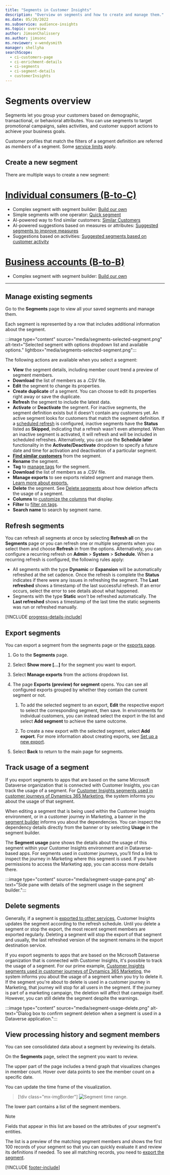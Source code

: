 ```yaml
---
title: "Segments in Customer Insights"
description: "Overview on segments and how to create and manage them."
ms.date: 05/20/2022
ms.subservice: audience-insights
ms.topic: overview
author: JimsonChalissery
ms.author: jimsonc
ms.reviewer: v-wendysmith
manager: shellyha
searchScope: 
  - ci-customers-page
  - ci-enrichment-details
  - ci-segments
  - ci-segment-details
  - customerInsights
---
```


# Segments overview

Segments let you group your customers based on demographic, transactional, or behavioral attributes. You can use segments to target promotional campaigns, sales activities, and customer support actions to achieve your business goals.

Customer profiles that match the filters of a segment definition are referred as *members* of a segment. Some [service limits](/dynamics365/customer-insights/service-limits) apply.

## Create a new segment

There are multiple ways to create a new segment: 

# [Individual consumers (B-to-C)](#tab/b2c)

- Complex segment with segment builder: [Build our own](segment-builder.md#create-a-new-segment) 
- Simple segments with one operator: [Quick segment](segment-builder.md#quick-segments) 
- AI-powered way to find similar customers: [Similar Customers](find-similar-customer-segments.md) 
- AI-powered suggestions based on measures or attributes: [Suggested segments to improve measures](suggested-segments.md) 
- Suggestions based on activities: [Suggested segments based on customer activity](suggested-segments-activity.md) 

# [Business accounts (B-to-B)](#tab/b2b)

- Complex segment with segment builder: [Build our own](segment-builder.md#create-a-new-segment)

---

## Manage existing segments

Go to the **Segments** page to view all your saved segments and manage them.

Each segment is represented by a row that includes additional information about the segment.

:::image type="content" source="media/segments-selected-segment.png" alt-text="Selected segment with options dropdown list and available options." lightbox="media/segments-selected-segment.png":::

The following actions are available when you select a segment:

- **View** the segment details, including member count trend a preview of segment members.
- **Download** the list of members as a .CSV file.
- **Edit** the segment to change its properties.
- **Create duplicate** of a segment. You can choose to edit its properties right away or save the duplicate.
- **Refresh** the segment to include the latest data.
- **Activate** or **Deactivate** the segment. For inactive segments, the segment definition exists but it doesn't contain any customers yet. An active segment looks for customers that match the segment definition. If a [scheduled refresh](system.md#schedule-tab) is configured, inactive segments have the **Status** listed as **Skipped**, indicating that a refresh wasn't even attempted. When an inactive segment is activated, it will refresh and will be included in scheduled refreshes.
  Alternatively, you can use the **Schedule later** functionality in the **Activate/Deactivate** dropdown to specify a future date and time for activation and deactivation of a particular segment.
- **[Find similar customers](find-similar-customer-segments.md)** from the segment.
- **Rename** the segment.
- **Tag** to [manage tags](work-with-tags-columns.md#manage-tags) for the segment.
- **Download** the list of members as a .CSV file.
- **Manage exports** to see exports related segment and manage them. [Learn more about exports.](export-destinations.md)
- **Delete** the segment. See [Delete segments](#delete-segments) about how deletion affects the usage of a segment.
- **Columns** to [customize the columns](work-with-tags-columns.md#customize-columns) that display.
- **Filter** to [filter on tags](work-with-tags-columns.md#filter-on-tags).
- **Search name** to search by segment name.

## Refresh segments

You can refresh all segments at once by selecting **Refresh all** on the **Segments** page or you can refresh one or multiple segments when you select them and choose **Refresh** in from the options. Alternatively, you can configure a recurring refresh on **Admin** > **System** > **Schedule**. When a recurring refresh is configured, the following rules apply:

- All segments with the type **Dynamic** or **Expansion** will be automatically refreshed at the set cadence. Once the refresh is complete the **Status** indicates if there were any issues in refreshing the segment. The **Last refreshed** shows a timestamp of the last successful refresh. If an error occurs, select the error to see details about what happened.
- Segments with the type **Static** *won't* be refreshed automatically. The **Last refreshed** shows a timestamp of the last time the static segments was run or refreshed manually.

[!INCLUDE [progress-details-include](includes/progress-details-pane.md)]

## Export segments

You can export a segment from the segments page or the [exports page](export-destinations.md). 

1. Go to the **Segments** page.

1. Select **Show more [...]** for the segment you want to export.

1. Select **Manage exports** from the actions dropdown list.

1. The page **Exports (preview) for segment** opens. You can see all configured exports grouped by whether they contain the current segment or not.

   1. To add the selected segment to an export, **Edit** the respective export to select the corresponding segment, then save. In environments for individual customers, you can instead select the export in the list and select **Add segment** to achieve the same outcome.

   1. To create a new export with the selected segment, select **Add export**. For more information about creating exports, see [Set up a new export](export-destinations.md#set-up-a-new-export).

1. Select **Back** to return to the main page for segments.

## Track usage of a segment

If you export segments to apps that are based on the same Microsoft Dataverse organization that is connected with Customer Insights, you can track the usage of a segment. For [Customer Insights segments used in customer journeys of Dynamics 365 Marketing](/dynamics365/marketing/real-time-marketing-ci-profile), the system informs you about the usage of that segment.

When editing a segment that is being used within the Customer Insights environment, or in a customer journey in Marketing, a banner in the [segment builder](segment-builder.md) informs you about the dependencies. You can inspect the dependency details directly from the banner or by selecting **Usage** in the segment builder.

The **Segment usage** pane shows the details about the usage of this segment within your Customer Insights environment and in Dataverse-based apps. For segments used in customer journeys, you’ll find a link to inspect the journey in Marketing where this segment is used. If you have permissions to access the Marketing app, you can access more details there.

:::image type="content" source="media/segment-usage-pane.png" alt-text="Side pane with details of the segment usage in the segment builder.":::

## Delete segments

Generally, if a segment is [exported to other services](export-destinations.md), Customer Insights updates the segment according to the refresh schedule. Until you delete a segment or stop the export, the most recent segment members are exported regularly. Deleting a segment will stop the export of that segment and usually, the last refreshed version of the segment remains in the export destination service.

If you export segments to apps that are based on the Microsoft Dataverse organization that is connected with Customer Insights, it's possible to track the usage of a segment. For our prime example, [Customer Insights segments used in customer journeys of Dynamics 365 Marketing](/dynamics365/marketing/real-time-marketing-ci-profile), the system informs you about the usage of a segment when you try to delete it. If the segment you're about to delete is used in a customer journey in Marketing, that journey will stop for all users in the segment. If the journey is part of a marketing campaign, the deletion will affect that campaign itself. However, you can still delete the segment despite the warnings.

:::image type="content" source="media/segment-usage-delete.png" alt-text="Dialog box to confirm segment deletion when a segment is used in a Dataverse application.":::

## View processing history and segment members

You can see consolidated data about a segment by reviewing its details.

On the **Segments** page, select the segment you want to review.

The upper part of the page includes a trend graph that visualizes changes in member count. Hover over data points to see the member count on a specific date.

You can update the time frame of the visualization.

> [!div class="mx-imgBorder"]
> ![Segment time range.](media/segment-time-range.png "Segment time range")

The lower part contains a list of the segment members.

> [!NOTE]
> Fields that appear in this list are based on the attributes of your segment's entities.
>
>The list is a preview of the matching segment members and shows the first 100 records of your segment so that you can quickly evaluate it and review its definitions if needed. To see all matching records, you need to [export the segment](export-destinations.md).

[!INCLUDE [footer-include](includes/footer-banner.md)]
